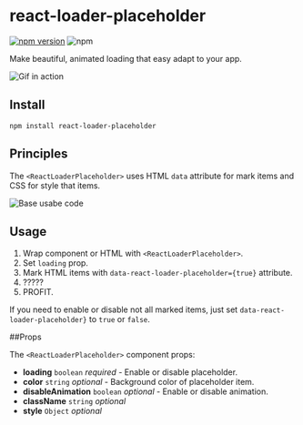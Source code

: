 # react-loader-placeholder 
[![npm version](https://badge.fury.io/js/react-loader-placeholder.svg)](https://badge.fury.io/js/react-loader-placeholder)
![npm](https://img.shields.io/npm/dm/react-loader-placeholder)

Make beautiful, animated loading that easy adapt to your app.

![Gif in action](https://media.giphy.com/media/JU3rc5Tn6kpYUNMnah/giphy.gif)

## Install

`npm install react-loader-placeholder`

## Principles
The `<ReactLoaderPlaceholder>`  uses HTML `data` attribute for mark items and CSS for style that items. 

![Base usabe code](https://i.ibb.co/yN86f2b/carbon.png)

## Usage

1. Wrap component or HTML with `<ReactLoaderPlaceholder>`.
2. Set `loading` prop.
3. Mark HTML items with `data-react-loader-placeholder={true}` attribute.
4. ?????
5. PROFIT.

If you need to enable or disable not all marked items, just set `data-react-loader-placeholder}` to `true` or `false`.

##Props

The `<ReactLoaderPlaceholder>`  component props:
- **loading** `boolean` _required_ - Enable or disable placeholder.
- **color** `string` _optional_ - Background color of placeholder item.
- **disableAnimation** `boolean` _optional_ - Enable or disable animation.
- **className** `string` _optional_ 
- **style** `Object` _optional_
